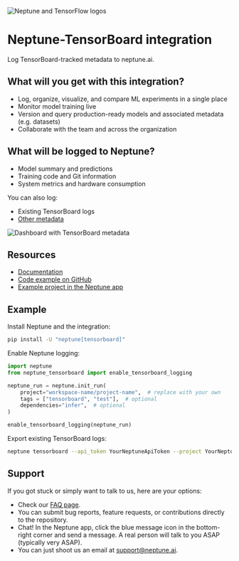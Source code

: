 ![Neptune and TensorFlow logos](https://neptune.ai/wp-content/uploads/2023/09/tensorboard_tensorflow.svg)

# Neptune-TensorBoard integration

Log TensorBoard-tracked metadata to neptune.ai.

## What will you get with this integration?

* Log, organize, visualize, and compare ML experiments in a single place
* Monitor model training live
* Version and query production-ready models and associated metadata (e.g. datasets)
* Collaborate with the team and across the organization

## What will be logged to Neptune?

* Model summary and predictions
* Training code and Git information
* System metrics and hardware consumption

You can also log:

* Existing TensorBoard logs
* [Other metadata](https://docs.neptune.ai/logging/what_you_can_log)

![Dashboard with TensorBoard metadata](https://docs.neptune.ai/img/app/integrations/tensorboard.png)

## Resources

* [Documentation](https://docs.neptune.ai/integrations/tensorboard/)
* [Code example on GitHub](https://github.com/neptune-ai/examples/tree/main/integrations-and-supported-tools/tensorboard)
* [Example project in the Neptune app](https://app.neptune.ai/o/common/org/tensorboard-integration/runs/details?viewId=standard-view&detailsTab=dashboard&dashboardId=99830fca-15f8-4431-baea-808ae13c0120&shortId=TBOARD-880&type=run)

## Example

Install Neptune and the integration:

```sh
pip install -U "neptune[tensorboard]"
```

Enable Neptune logging:

```python
import neptune
from neptune_tensorboard import enable_tensorboard_logging

neptune_run = neptune.init_run(
    project="workspace-name/project-name",  # replace with your own
    tags = ["tensorboard", "test"],  # optional
    dependencies="infer",  # optional
)

enable_tensorboard_logging(neptune_run)
```

Export existing TensorBoard logs:

```sh
neptune tensorboard --api_token YourNeptuneApiToken --project YourNeptuneProjectName logs
```

## Support

If you got stuck or simply want to talk to us, here are your options:

* Check our [FAQ page](https://docs.neptune.ai/getting_help).
* You can submit bug reports, feature requests, or contributions directly to the repository.
* Chat! In the Neptune app, click the blue message icon in the bottom-right corner and send a message. A real person will talk to you ASAP (typically very ASAP).
* You can just shoot us an email at [support@neptune.ai](mailto:support@neptune.ai).
